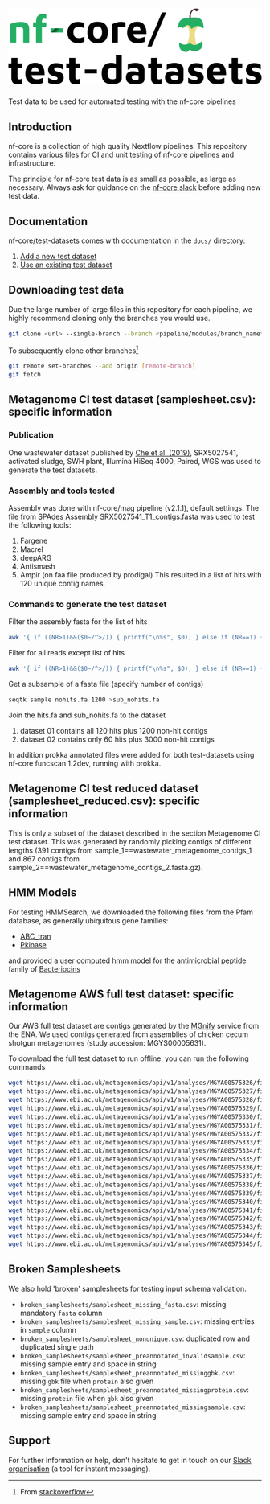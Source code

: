 # ![nfcore/test-datasets](docs/images/test-datasets_logo.png)

Test data to be used for automated testing with the nf-core pipelines

## Introduction

nf-core is a collection of high quality Nextflow pipelines. This repository contains various files for CI and unit testing of nf-core pipelines and infrastructure.

The principle for nf-core test data is as small as possible, as large as necessary. Always ask for guidance on the [nf-core slack](https://nf-co.re/join) before adding new test data.

## Documentation

nf-core/test-datasets comes with documentation in the `docs/` directory:

1.  [Add a new test dataset](https://github.com/nf-core/test-datasets/blob/master/docs/ADD_NEW_DATA.md)
2.  [Use an existing test dataset](https://github.com/nf-core/test-datasets/blob/master/docs/USE_EXISTING_DATA.md)

## Downloading test data

Due the large number of large files in this repository for each pipeline, we highly recommend cloning only the branches you would use.

```bash
git clone <url> --single-branch --branch <pipeline/modules/branch_name>
```

To subsequently clone other branches[^1]

```bash
git remote set-branches --add origin [remote-branch]
git fetch
```

## Metagenome CI test dataset (samplesheet.csv): specific information

### Publication

One wastewater dataset published by [Che et al. (2019)](https://doi.org/10.1186/s40168-019-0663-0), SRX5027541, activated sludge, SWH plant,
Illumina HiSeq 4000, Paired, WGS was used to generate the test datasets.

### Assembly and tools tested

Assembly was done with nf-core/mag pipeline (v2.1.1), default settings. The file from SPAdes Assembly SRX5027541_T1_contigs.fasta was used to test the following tools:

1. Fargene
2. Macrel
3. deepARG
4. Antismash
5. Ampir (on faa file produced by prodigal)
   This resulted in a list of hits with 120 unique contig names.

### Commands to generate the test dataset

Filter the assembly fasta for the list of hits

```bash
awk '{ if ((NR>1)&&($0~/^>/)) { printf("\n%s", $0); } else if (NR==1) { printf("%s", $0); } else { printf("\t%s", $0); } }' in.fa | grep -Ff patterns.txt - | tr "\t" "\n" > out.fa
```

Filter for all reads except list of hits

```bash
awk '{ if ((NR>1)&&($0~/^>/)) { printf("\n%s", $0); } else if (NR==1) { printf("%s", $0); } else { printf("\t%s", $0); } }' in.fa | grep -v patterns.txt - | tr "\t" "\n" > out.fa
```

Get a subsample of a fasta file (specify number of contigs)

```bash
seqtk sample nohits.fa 1200 >sub_nohits.fa
```

Join the hits.fa and sub_nohits.fa to the dataset

1. dataset 01 contains all 120 hits plus 1200 non-hit contigs
2. dataset 02 contains only 60 hits plus 3000 non-hit contigs

In addition prokka annotated files were added for both test-datasets using nf-core funcscan 1.2dev, running with prokka.

## Metagenome CI test reduced dataset (samplesheet_reduced.csv): specific information

This is only a subset of the dataset described in the section Metagenome CI test dataset. This was generated by randomly picking contigs of different lengths (391 contigs from sample_1==wastewater_metagenome_contigs_1 and 867 contigs from sample_2==wastewater_metagenome_contigs_2.fasta.gz).

## HMM Models

For testing HMMSearch, we downloaded the following files from the Pfam database, as generally ubiquitous gene families:

- [ABC_tran](http://pfam.xfam.org/family/PF00005)
- [Pkinase](http://pfam.xfam.org/family/PF00069)

and provided a user computed hmm model for the antimicrobial peptide family of [Bacteriocins](https://raw.githubusercontent.com/nf-core/test-datasets/funcscan/hmms/mybacteriocin.hmm)

## Metagenome AWS full test dataset: specific information

Our AWS full test dataset are contigs generated by the [MGnify](https://www.ebi.ac.uk/metagenomics/) service from the ENA. We used contigs generated from assemblies of chicken cecum shotgun metagenomes (study accession: MGYS00005631).

To download the full test dataset to run offline, you can run the following commands

```bash
wget https://www.ebi.ac.uk/metagenomics/api/v1/analyses/MGYA00575326/file/ERZ1664520_FASTA.fasta.gz
wget https://www.ebi.ac.uk/metagenomics/api/v1/analyses/MGYA00575327/file/ERZ1664518_FASTA.fasta.gz
wget https://www.ebi.ac.uk/metagenomics/api/v1/analyses/MGYA00575328/file/ERZ1664517_FASTA.fasta.gz
wget https://www.ebi.ac.uk/metagenomics/api/v1/analyses/MGYA00575329/file/ERZ1664528_FASTA.fasta.gz
wget https://www.ebi.ac.uk/metagenomics/api/v1/analyses/MGYA00575330/file/ERZ1664526_FASTA.fasta.gz
wget https://www.ebi.ac.uk/metagenomics/api/v1/analyses/MGYA00575331/file/ERZ1664524_FASTA.fasta.gz
wget https://www.ebi.ac.uk/metagenomics/api/v1/analyses/MGYA00575332/file/ERZ1664523_FASTA.fasta.gz
wget https://www.ebi.ac.uk/metagenomics/api/v1/analyses/MGYA00575333/file/ERZ1664521_FASTA.fasta.gz
wget https://www.ebi.ac.uk/metagenomics/api/v1/analyses/MGYA00575334/file/ERZ1664516_FASTA.fasta.gz
wget https://www.ebi.ac.uk/metagenomics/api/v1/analyses/MGYA00575335/file/ERZ1664515_FASTA.fasta.gz
wget https://www.ebi.ac.uk/metagenomics/api/v1/analyses/MGYA00575336/file/ERZ1664511_FASTA.fasta.gz
wget https://www.ebi.ac.uk/metagenomics/api/v1/analyses/MGYA00575337/file/ERZ1664510_FASTA.fasta.gz
wget https://www.ebi.ac.uk/metagenomics/api/v1/analyses/MGYA00575338/file/ERZ1664509_FASTA.fasta.gz
wget https://www.ebi.ac.uk/metagenomics/api/v1/analyses/MGYA00575339/file/ERZ1664508_FASTA.fasta.gz
wget https://www.ebi.ac.uk/metagenomics/api/v1/analyses/MGYA00575340/file/ERZ1664507_FASTA.fasta.gz
wget https://www.ebi.ac.uk/metagenomics/api/v1/analyses/MGYA00575341/file/ERZ1664506_FASTA.fasta.gz
wget https://www.ebi.ac.uk/metagenomics/api/v1/analyses/MGYA00575342/file/ERZ1664505_FASTA.fasta.gz
wget https://www.ebi.ac.uk/metagenomics/api/v1/analyses/MGYA00575343/file/ERZ1664504_FASTA.fasta.gz
wget https://www.ebi.ac.uk/metagenomics/api/v1/analyses/MGYA00575344/file/ERZ1664503_FASTA.fasta.gz
wget https://www.ebi.ac.uk/metagenomics/api/v1/analyses/MGYA00575345/file/ERZ1664501_FASTA.fasta.gz
```

## Broken Samplesheets

We also hold 'broken' samplesheets for testing input schema validation.

- `broken_samplesheets/samplesheet_missing_fasta.csv`: missing mandatory `fasta` column
- `broken_samplesheets/samplesheet_missing_sample.csv`: missing entries in `sample` column
- `broken_samplesheets/samplesheet_nonunique.csv`: duplicated row and duplicated single path
- `broken_samplesheets/samplesheet_preannotated_invalidsample.csv`: missing sample entry and space in string
- `broken_samplesheets/samplesheet_preannotated_missinggbk.csv`: missing `gbk` file when `protein` also given
- `broken_samplesheets/samplesheet_preannotated_missingprotein.csv`: missing `protein` file when `gbk` also given
- `broken_samplesheets/samplesheet_preannotated_missingsample.csv`: missing sample entry and space in string

## Support

For further information or help, don't hesitate to get in touch on our [Slack organisation](https://nf-co.re/join/slack) (a tool for instant messaging).

[^1]: From [stackoverflow](https://stackoverflow.com/a/60846265/11502856)
